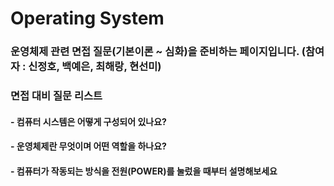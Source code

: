 # Operating System 

### 운영체제 관련 면접 질문(기본이론 ~ 심화)을 준비하는 페이지입니다. (참여자 : 신정호, 백예은, 최해랑, 현선미)

### 면접 대비 질문 리스트

#### - 컴퓨터 시스템은 어떻게 구성되어 있나요?

#### - 운영체제란 무엇이며 어떤 역할을 하나요?

#### - 컴퓨터가 작동되는 방식을 전원(POWER)를 눌렀을 때부터 설명해보세요
